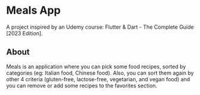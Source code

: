 # Meals App

A project inspired by an Udemy course: Flutter & Dart - The Complete Guide [2023 Edition].

## About
Meals is an application where you can pick some food recipes, sorted by categories (eg: Italian food, Chinese food). Also, you can sort them again by other 4 criteria (gluten-free, lactose-free, vegetarian, and vegan food) and you can remove or add some recipes to the favorites section.
